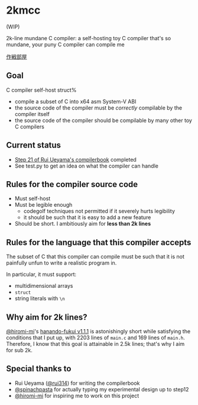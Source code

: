 # 2kmcc

(WIP)

2k-line mundane C compiler: a self-hosting toy C compiler that's so mundane, your puny C compiler can compile me

[作戦部屋](https://docs.google.com/document/d/1hgJ0aRh7KJBRPPZLc7yDAkGntGJLEPjdysq1h8404i4/edit)

## Goal
C compiler self-host struct% 
- compile a subset of C into x64 asm System-V ABI
- the source code of the compiler must be *correctly* compilable by the compiler itself
- the source code of the compiler should be compilable by many other toy C compilers

## Current status
- [Step 21 of Rui Ueyama's compilerbook](https://www.sigbus.info/compilerbook#%E3%82%B9%E3%83%86%E3%83%83%E3%83%9721-%E9%85%8D%E5%88%97%E3%82%92%E5%AE%9F%E8%A3%85%E3%81%99%E3%82%8B) completed
- See test.py to get an idea on what the compiler can handle 

## Rules for the compiler source code
- Must self-host
- Must be legible enough
    - codegolf techniques not permitted if it severely hurts legibility
    - it should be such that it is easy to add a new feature
- Should be short. I ambitiously aim for **less than 2k lines**

## Rules for the language that this compiler accepts
The subset of C that this compiler can compile must be such that it is not painfully unfun to write a realistic program in.

In particular, it must support:
- multidimensional arrays
- `struct`
- string literals with `\n`

## Why aim for 2k lines?
[@hiromi-mi](https://github.com/hiromi-mi/)'s [hanando-fukui v1.1.1](https://github.com/hiromi-mi/hanando-fukui/tree/v1.1.1) is astonishingly short while satisfying the conditions that I put up, with 2203 lines of `main.c` and 169 lines of `main.h`. Therefore, I know that this goal is attainable in 2.5k lines; that's why I aim for sub 2k.

## Special thanks to
- Rui Ueyama ([@rui314](https://github.com/rui314)) for writing the compilerbook
- [@spinachpasta](https://github.com/spinachpasta) for actually typing my experimental design up to step12
- [@hiromi-mi](https://github.com/hiromi-mi/) for inspiring me to work on this project
